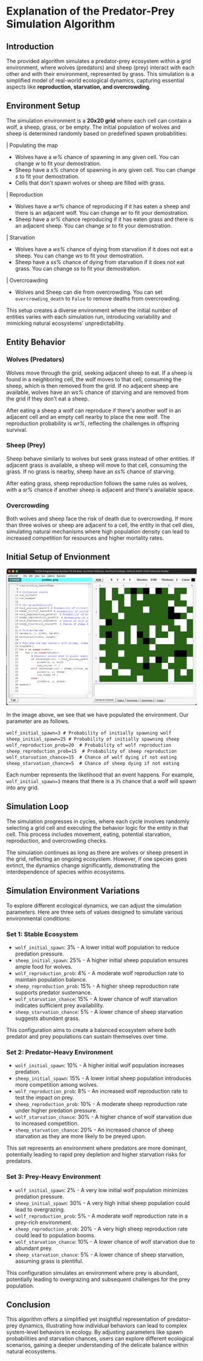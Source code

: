 # Explanation of the Predator-Prey Simulation Algorithm

## Introduction

The provided algorithm simulates a predator-prey ecosystem within a grid environment, where wolves (predators) and sheep (prey) interact with each other and with their environment, represented by grass. This simulation is a simplified model of real-world ecological dynamics, capturing essential aspects like **reproduction, starvation, and overcrowding**.

## Environment Setup

The simulation environment is a **20x20 grid** where each cell can contain a wolf, a sheep, grass, or be empty. The initial population of wolves and sheep is determined randomly based on predefined spawn probabilities:

| Populating the map

- Wolves have a _w%_ chance of spawning in any given cell. You can change _w_ to fit your demostration.
- Sheep have a _s%_ chance of spawning in any given cell. You can change _s_ to fit your demostration.
- Cells that don't spawn wolves or sheep are filled with grass.

| Reproduction

- Wolves have a _wr%_ chance of reproducing if it has eaten a sheep and there is an adjacent wolf. You can change _wr_ to fit your demostration.
- Sheep have a _sr%_ chance reproducing if it has eaten grass and there is an adjacent sheep. You can change _sr_ to fit your demostration.

| Starvation

- Wolves have a _ws%_ chance of dying from starvation if it does not eat a sheep. You can change _ws_ to fit your demostration.
- Sheep have a _ss%_ chance of dying from starvation if it does not eat grass. You can change _ss_ to fit your demostration.

| Overcroawding

- Wolves and Sheep can die from overcrowding. You can set `overcrowding_death` to `False` to remove deaths from overcrowding.

This setup creates a diverse environment where the initial number of entities varies with each simulation run, introducing variability and mimicking natural ecosystems' unpredictability.

## Entity Behavior

### Wolves (Predators)

Wolves move through the grid, seeking adjacent sheep to eat. If a sheep is found in a neighboring cell, the wolf moves to that cell, consuming the sheep, which is then removed from the grid. If no adjacent sheep are available, wolves have an _ws%_ chance of starving and are removed from the grid if they don't eat a sheep.

After eating a sheep a wolf can reproduce if there's another wolf in an adjacent cell and an empty cell nearby to place the new wolf. The reproduction probability is _wr%_, reflecting the challenges in offspring survival.

### Sheep (Prey)

Sheep behave similarly to wolves but seek grass instead of other entities. If adjacent grass is available, a sheep will move to that cell, consuming the grass. If no grass is nearby, sheep have an _ss%_ chance of starving.

After eating grass, sheep reproduction follows the same rules as wolves, with a _sr%_ chance if another sheep is adjacent and there's available space.

### Overcrowding

Both wolves and sheep face the risk of death due to overcrowding. If more than three wolves or sheep are adjacent to a cell, the entity in that cell dies, simulating natural mechanisms where high population density can lead to increased competition for resources and higher mortality rates.

## Initial Setup of Envionment

![initial_setup](./images/initial_setup.png)

In the image above, we see that we have populated the environment. Our parameter are as follows.

```
wolf_initial_spawn=3 # Probability of initially spawning wolf
sheep_initial_spawn=25 # Probability of initially spawning sheep
wolf_reproduction_prob=20  # Probability of wolf reproduction
sheep_reproduction_prob=15  # Probability of sheep reproduction
wolf_starvation_chance=15  # Chance of wolf dying if not eating
sheep_starvation_chance=5  # Chance of sheep dying if not eating
```

Each number represents the likelihood that an event happens. For example, `wolf_initial_spawn=3` means that there is a `3%` chance that a wolf will spawn into any grid.

## Simulation Loop

The simulation progresses in cycles, where each cycle involves randomly selecting a grid cell and executing the behavior logic for the entity in that cell. This process includes movement, eating, potential starvation, reproduction, and overcrowding checks.

The simulation continues as long as there are wolves or sheep present in the grid, reflecting an ongoing ecosystem. However, if one species goes extinct, the dynamics change significantly, demonstrating the interdependence of species within ecosystems.

## Simulation Environment Variations

To explore different ecological dynamics, we can adjust the simulation parameters. Here are three sets of values designed to simulate various environmental conditions:

### Set 1: Stable Ecosystem

- `wolf_initial_spawn`: 3% - A lower initial wolf population to reduce predation pressure.
- `sheep_initial_spawn`: 25% - A higher initial sheep population ensures ample food for wolves.
- `wolf_reproduction_prob`: 4% - A moderate wolf reproduction rate to maintain population balance.
- `sheep_reproduction_prob`: 15% - A higher sheep reproduction rate supports predator sustenance.
- `wolf_starvation_chance`: 15% - A lower chance of wolf starvation indicates sufficient prey availability.
- `sheep_starvation_chance`: 5% - A lower chance of sheep starvation suggests abundant grass.

This configuration aims to create a balanced ecosystem where both predator and prey populations can sustain themselves over time.

### Set 2: Predator-Heavy Environment

- `wolf_initial_spawn`: 10% - A higher initial wolf population increases predation.
- `sheep_initial_spawn`: 15% - A lower initial sheep population introduces more competition among wolves.
- `wolf_reproduction_prob`: 8% - An increased wolf reproduction rate to test the impact on prey.
- `sheep_reproduction_prob`: 10% - A moderate sheep reproduction rate under higher predation pressure.
- `wolf_starvation_chance`: 30% - A higher chance of wolf starvation due to increased competition.
- `sheep_starvation_chance`: 20% - An increased chance of sheep starvation as they are more likely to be preyed upon.

This set represents an environment where predators are more dominant, potentially leading to rapid prey depletion and higher starvation risks for predators.

### Set 3: Prey-Heavy Environment

- `wolf_initial_spawn`: 2% - A very low initial wolf population minimizes predation pressure.
- `sheep_initial_spawn`: 30% - A very high initial sheep population could lead to overgrazing.
- `wolf_reproduction_prob`: 5% - A moderate wolf reproduction rate in a prey-rich environment.
- `sheep_reproduction_prob`: 20% - A very high sheep reproduction rate could lead to population booms.
- `wolf_starvation_chance`: 10% - A lower chance of wolf starvation due to abundant prey.
- `sheep_starvation_chance`: 5% - A lower chance of sheep starvation, assuming grass is plentiful.

This configuration simulates an environment where prey is abundant, potentially leading to overgrazing and subsequent challenges for the prey population.

## Conclusion

This algorithm offers a simplified yet insightful representation of predator-prey dynamics, illustrating how individual behaviors can lead to complex system-level behaviors in ecology. By adjusting parameters like spawn probabilities and starvation chances, users can explore different ecological scenarios, gaining a deeper understanding of the delicate balance within natural ecosystems.
